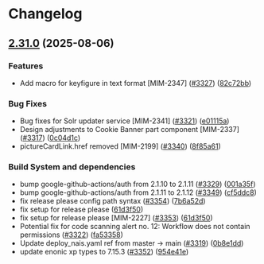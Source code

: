 # Changelog

## [2.31.0](https://github.com/statisticsnorway/mimir/compare/mimir-v2.30.0...mimir-v2.31.0) (2025-08-06)


### Features

* Add macro for keyfigure in text format [MIM-2347] ([#3327](https://github.com/statisticsnorway/mimir/issues/3327)) ([82c72bb](https://github.com/statisticsnorway/mimir/commit/82c72bb30dd178eb14fd8bce4d3e885b31d29f22))


### Bug Fixes

* Bug fixes for Solr updater service [MIM-2341] ([#3321](https://github.com/statisticsnorway/mimir/issues/3321)) ([e01115a](https://github.com/statisticsnorway/mimir/commit/e01115a8daa025e06f8497bb6921940fa607aab1))
* Design adjustments to Cookie Banner part component [MIM-2337] ([#3317](https://github.com/statisticsnorway/mimir/issues/3317)) ([0c04d1c](https://github.com/statisticsnorway/mimir/commit/0c04d1ce1b05332ecee4ee7c01a5675f1726aa99))
* pictureCardLink.href removed [MIM-2199] ([#3340](https://github.com/statisticsnorway/mimir/issues/3340)) ([8f85a61](https://github.com/statisticsnorway/mimir/commit/8f85a613fc3d662cb0467d1f24cf4bb063e48556))


### Build System and dependencies

* bump google-github-actions/auth from 2.1.10 to 2.1.11 ([#3329](https://github.com/statisticsnorway/mimir/issues/3329)) ([001a35f](https://github.com/statisticsnorway/mimir/commit/001a35fad2ab90e8706b2c2bc7a93112c4ba4de8))
* bump google-github-actions/auth from 2.1.11 to 2.1.12 ([#3349](https://github.com/statisticsnorway/mimir/issues/3349)) ([cf5ddc8](https://github.com/statisticsnorway/mimir/commit/cf5ddc8fbef9457b05d624b9ead90791669017e2))
* fix release please config path syntax ([#3354](https://github.com/statisticsnorway/mimir/issues/3354)) ([7b6a52d](https://github.com/statisticsnorway/mimir/commit/7b6a52d982ccfa4607f4ea19f2a6464b1231c4a4))
* fix setup for release please ([61d3f50](https://github.com/statisticsnorway/mimir/commit/61d3f5018553c903938e6cc36f4f1a2489cd833e))
* fix setup for release please [MIM-2227] ([#3353](https://github.com/statisticsnorway/mimir/issues/3353)) ([61d3f50](https://github.com/statisticsnorway/mimir/commit/61d3f5018553c903938e6cc36f4f1a2489cd833e))
* Potential fix for code scanning alert no. 12: Workflow does not contain permissions ([#3322](https://github.com/statisticsnorway/mimir/issues/3322)) ([fa53358](https://github.com/statisticsnorway/mimir/commit/fa53358f97c91fd6c609370df09e1363883d93ad))
* Update deploy_nais.yaml ref from master -&gt; main ([#3319](https://github.com/statisticsnorway/mimir/issues/3319)) ([0b8e1dd](https://github.com/statisticsnorway/mimir/commit/0b8e1dddf697d5f658e59c50189a6a9a12d07ae2))
* update enonic xp types to 7.15.3 ([#3352](https://github.com/statisticsnorway/mimir/issues/3352)) ([954e41e](https://github.com/statisticsnorway/mimir/commit/954e41e5344d6b171fb86f771dba13a548c907f0))
